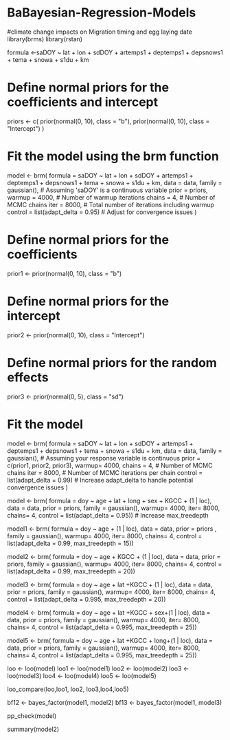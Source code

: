 # BaBayesian-Regression-Models
#climate change impacts on Migration timing and egg laying date 
library(brms)
library(rstan)

formula <-saDOY ~ lat + lon + sdDOY + artemps1 + deptemps1 +
  depsnows1 + tema + snowa + s1du + km

# Define normal priors for the coefficients and intercept
priors <- c(
  prior(normal(0, 10), class = "b"),
  prior(normal(0, 10), class = "Intercept")
)

# Fit the model using the brm function
model <- brm(
  formula = saDOY ~ lat + lon + sdDOY + artemps1 + deptemps1 + depsnows1 + tema + snowa + s1du + km,
  data = data,
  family = gaussian(),  # Assuming 'saDOY' is a continuous variable
  prior = priors,
  warmup = 4000,  # Number of warmup iterations
  chains = 4,  # Number of MCMC chains
  iter = 8000,  # Total number of iterations including warmup
  control = list(adapt_delta = 0.95)  # Adjust for convergence issues
)




# Define normal priors for the coefficients
prior1 <- prior(normal(0, 10), class = "b")

# Define normal priors for the intercept
prior2 <- prior(normal(0, 10), class = "Intercept")

# Define normal priors for the random effects
prior3 <- prior(normal(0, 5), class = "sd")

# Fit the model
model <- brm(
  formula = saDOY ~ lat + lon + sdDOY + artemps1 + deptemps1 + depsnows1 + tema + snowa + s1du + km,
  data = data,
  family = gaussian(),  # Assuming your response variable is continuous
  prior = c(prior1, prior2, prior3),
  warmup= 4000,
  chains = 4,  # Number of MCMC chains
  iter = 8000,  # Number of MCMC iterations per chain
  control = list(adapt_delta = 0.99)  # Increase adapt_delta to handle potential convergence issues
)



model <- brm(
  formula = doy ~ age + lat + long + sex + KGCC + (1 | loc),
  data = data, prior = priors, family = gaussian(),
  warmup= 4000, iter= 8000, chains= 4,
  control = list(adapt_delta = 0.95)) # Increase max_treedepth

model1 <- brm(
  formula = doy ~ age + (1 | loc),
  data = data, prior = priors , family = gaussian(),
  warmup= 4000, iter= 8000, chains= 4,
  control = list(adapt_delta = 0.99, max_treedepth = 15))

model2 <- brm(
  formula = doy ~ age + KGCC + (1 | loc),
  data = data, prior = priors, family = gaussian(),
  warmup= 4000, iter= 8000, chains= 4,
  control = list(adapt_delta = 0.99, max_treedepth = 20))

model3 <- brm(
  formula = doy ~ age + lat +KGCC + (1 | loc),
  data = data, prior = priors, family = gaussian(),
  warmup= 4000, iter= 8000, chains= 4,
  control = list(adapt_delta = 0.995, max_treedepth = 20))

model4 <- brm(
  formula = doy ~ age + lat +KGCC + sex+(1 | loc),
  data = data, prior = priors, family = gaussian(),
  warmup= 4000, iter= 8000, chains= 4,
  control = list(adapt_delta = 0.995, max_treedepth = 25))

model5 <- brm(
  formula = doy ~ age + lat +KGCC + long+(1 | loc),
  data = data, prior = priors, family = gaussian(),
  warmup= 4000, iter= 8000, chains= 4,
  control = list(adapt_delta = 0.995, max_treedepth = 25))

loo <- loo(model)
loo1 <- loo(model1)
loo2 <- loo(model2)
loo3 <- loo(model3)
loo4 <- loo(model4)
loo5 <- loo(model5)

loo_compare(loo,loo1, loo2, loo3,loo4,loo5)

bf12 <- bayes_factor(model1, model2)
bf13 <- bayes_factor(model1, model3)

pp_check(model)

summary(model2)
